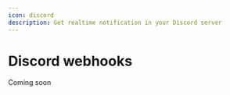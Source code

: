 ```yaml
---
icon: discord
description: Get realtime notification in your Discord server
---
```


# Discord webhooks

Coming soon
